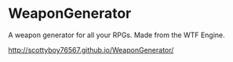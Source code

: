 # WeaponGenerator
A weapon generator for all your RPGs. Made from the WTF Engine.

http://scottyboy76567.github.io/WeaponGenerator/
